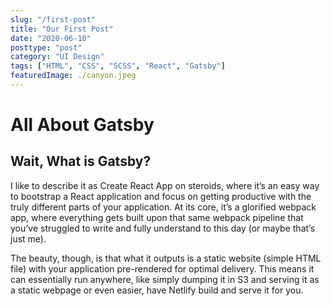 ```yaml
---
slug: "/first-post"
title: "Our First Post"
date: "2020-06-10"
posttype: "post"
category: "UI Design"
tags: ["HTML", "CSS", "SCSS", "React", "Gatsby"]
featuredImage: ./canyon.jpeg
---
```


# All About Gatsby

## Wait, What is Gatsby?

I like to describe it as Create React App on steroids, where it’s an easy way to bootstrap a React application and focus on getting productive with the truly different parts of your application. At its core, it’s a glorified webpack app, where everything gets built upon that same webpack pipeline that you’ve struggled to write and fully understand to this day (or maybe that’s just me).

The beauty, though, is that what it outputs is a static website (simple HTML file) with your application pre-rendered for optimal delivery. This means it can essentially run anywhere, like simply dumping it in S3 and serving it as a static webpage or even easier, have Netlify build and serve it for you.
